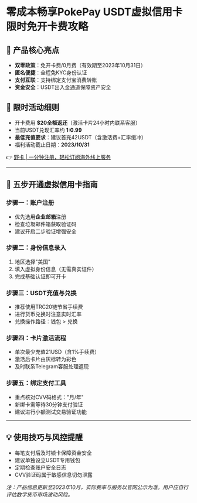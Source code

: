 # 零成本畅享PokePay USDT虚拟信用卡 限时免开卡费攻略

## 🌟 产品核心亮点
- **双零政策**：免开卡费/0月费（有效期至2023年10月31日）
- **匿名便捷**：全程免KYC身份认证
- **支付互联**：支持绑定支付宝消费转账
- **资金安全**：USDT出入金通道保障资产安全



## 📅 限时活动细则
- 开卡费用 **$20全额返还**（激活卡片24小时内联系客服）
- 当前USDT兑现汇率约 **1:0.99**
- **最低充值要求**：建议首充42USDT（含激活费+汇率缓冲）
- 福利活动截止日期：**2023/10/31**

👉 [野卡 | 一分钟注册，轻松订阅海外线上服务](https://bbtdd.com/yeka)

---

## 🚀 五步开通虚拟信用卡指南

### 步骤一：账户注册

- 优先选用**企业邮箱**注册
- 检查垃圾邮件箱获取验证码
- 建议开启二步验证增强安全

### 步骤二：身份信息录入

1. 地区选择"美国"
2. 填入虚拟身份信息（无需真实证件）
3. 完成基础认证即可开卡

### 步骤三：USDT充值与兑换

- 推荐使用TRC20链节省手续费
- 进行货币兑换时注意实时汇率
- 兑换操作路径：钱包 > 兑换

### 步骤四：卡片激活流程

- 单次最少充值21USD（含1%手续费）
- 激活后卡片由灰标转为彩色
- 及时联系Telegram客服处理返现

### 步骤五：绑定支付工具

- 重点核对CVV码格式："月/年"
- 新绑卡需等待30分钟支付验证
- 建议进行小额测试交易验证功能

---

## 💡 使用技巧与风控提醒
- 每笔支付后及时锁卡保障资金安全
- 建议单独设立USDT专用钱包
- 定期检查账户安全日志
- CVV验证码属于敏感信息切勿泄露



*注：产品信息更新至2023年10月，实际费率与服务以官网公示为准。用户应自行评估数字货币市场波动风险。*